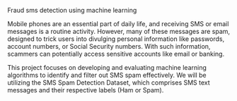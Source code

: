 Fraud sms detection using machine learning

Mobile phones are an essential part of daily life, and receiving SMS or email messages is a routine activity. However, many of these messages are spam, designed to trick users into divulging personal information like passwords, account numbers, or Social Security numbers. With such information, scammers can potentially access sensitive accounts like email or banking.

This project focuses on developing and evaluating machine learning algorithms  to identify and filter out SMS spam effectively.
We will be utilizing the SMS Spam Detection Dataset, which comprises SMS text messages and their respective labels (Ham or Spam).
